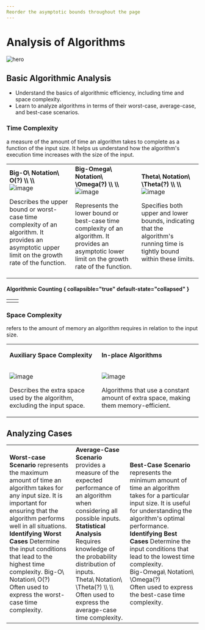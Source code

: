 ```yaml
---
Reorder the asymptotic bounds throughout the page
---
```


# Analysis of Algorithms

![hero](https://i.ytimg.com/vi/bxgTDN9c6rg/maxresdefault.jpg)



## Basic Algorithmic Analysis

<deflist collapsible="true" default-state="collapsed">
<def title="Objectives">

- Understand the basics of algorithmic efficiency, including time and space complexity.
- Learn to analyze algorithms in terms of their worst-case, average-case, and best-case scenarios.

</def>
</deflist>



### Time Complexity

<note>
<p>a measure of the amount of time an algorithm takes to complete as a function of the input size. It helps us understand how the algorithm's execution time increases with the size of the input.</p>
</note>

<table>
<tr>
<td>
<b><code-block lang="tex"> Big-O\ Notation\ O(?) \\ \\</code-block></b><br/>
<img src="https://1.bp.blogspot.com/-F005AXl7vvQ/XPhoLqUPwFI/AAAAAAAAByg/AqTtz6olGvYLUHoHwE8oXL3mstzwuqIsQCLcBGAs/s400/BigO.png" alt="image"/><br/>
<p>Describes the upper bound or worst-case time complexity of an algorithm. It provides an asymptotic upper limit on 
the growth rate of the function.</p>
</td>
<td>
<b><code-block lang="tex"> Big-Omega\ Notation\ \Omega(?) \\ \\</code-block></b>
<br/>
<img src="https://1.bp.blogspot.com/-N5zwyl8TFYc/XPho3ALZOHI/AAAAAAAAByo/3JgCK6FrPq0eAJuR_xL_P-P9RGmVg91WQCLcBGAs/s400/BigOmega.png" alt="image"/><br/>
<p>Represents the lower bound or best-case time complexity of an algorithm. It provides an asymptotic lower limit on the growth rate of the function.</p>
</td>
<td>
<b><code-block lang="tex"> Theta\ Notation\ \Theta(?) \\ \\</code-block></b><br/>
<img src="https://1.bp.blogspot.com/-sOrn-Gb-TtU/XPhqa31EyHI/AAAAAAAABy0/GOTyvRcbKQAe4F2zY6VqDl60gt-9AM1ogCLcBGAs/s400/BigTheta.png" alt="image"/><br/>
<p>Specifies both upper and lower bounds, indicating that the algorithm's running time is tightly bound within these limits.</p>
</td>
</tr>
</table>

#### Algorithmic Counting { collapsible="true" default-state="collapsed" }

<table>
<tr>
<td><img src="https://dz2cdn1.dzone.com/storage/temp/13847345-1597432212084.png" alt="" /></td>
<td><img src="https://dz2cdn1.dzone.com/storage/temp/13847344-1597432202813.png" alt="" /></td>
</tr>
</table>

### Space Complexity

<note>
<p>refers to the amount of memory an algorithm requires in relation to the input size.</p>
</note>

<table>
<tr>
<td>
<b><p>Auxiliary Space Complexity</p></b><br/>
<img src="https://storage.googleapis.com/algodailyrandomassets/curriculum/fundamentals/space1.png" alt="image"/><br/>
<p>Describes the extra space used by the algorithm, excluding the input space.</p>
</td>
<td>
<b><p>In-place Algorithms</p></b><br/>
<img src="https://2.bp.blogspot.com/-g3oiQPwQhAc/Wrc_OBwnA2I/AAAAAAAAB3U/EwcqWSh42lIekbeeVGk9J7IuNECZ0MLqwCLcBGAs/s1600/inplace.tif" alt="image"/><br/>
<p>Algorithms that use a constant amount of extra space, making them memory-efficient.</p>
</td>
</tr>
</table>



## Analyzing Cases

<table >
<tr>
<td>
<procedure>
<b>Worst-case Scenario</b>
<step>represents the maximum amount of time an algorithm takes for any input size. It is important for ensuring that the algorithm performs well in all situations.</step>
</procedure>

<procedure>
<b>Identifying Worst Cases</b>
<step>Determine the input conditions that lead to the highest time complexity.</step>
</procedure>

<procedure>
<code-block lang="tex"> Big-O\ Notation\ O(?)</code-block><br/>
<step>Often used to express the worst-case time complexity.</step>
</procedure>
</td>

<td>
<procedure>
<b>Average-Case Scenario</b>
<step>provides a measure of the expected performance of an algorithm when considering all possible inputs.<br/></step>
</procedure>

<procedure>
<b>Statistical Analysis</b>
<step>Requires knowledge of the probability distribution of inputs.<br/></step>
</procedure>

<procedure>
<code-block lang="tex"> Theta\ Notation\ \Theta(?) \\ \\</code-block><br/>
<step>Often used to express the average-case time complexity.</step>
</procedure>

</td>
<td>
<procedure>
<b>Best-Case Scenario</b>
<step>represents the minimum amount of time an algorithm takes for a particular input size. It is useful for understanding the algorithm's optimal performance.</step>
</procedure>

<procedure>
<b>Identifying Best Cases</b>
<step>Determine the input conditions that lead to the lowest time complexity.<br/></step>
</procedure>

<procedure>
<code-block lang="tex"> Big-Omega\ Notation\ \Omega(?)</code-block><br/>
<step>Often used to express the best-case time complexity.<br/></step>
</procedure>

</td>
</tr>
</table>




















